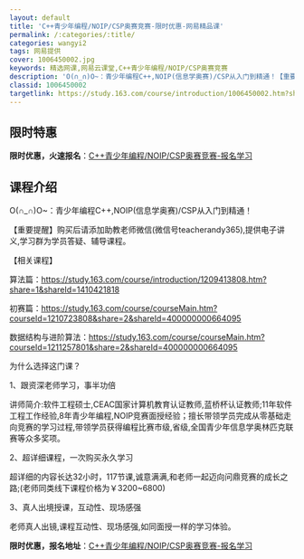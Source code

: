 ```yaml
---
layout: default
title: 'C++青少年编程/NOIP/CSP奥赛竞赛-限时优惠-网易精品课'
permalink: /:categories/:title/
categories: wangyi2
tags: 网易提供
cover: 1006450002.jpg
keywords: 精选网课,网易云课堂,C++青少年编程/NOIP/CSP奥赛竞赛
description: 'O(∩_∩)O~：青少年编程C++,NOIP(信息学奥赛)/CSP从入门到精通！【重要提醒】购买后请添加助教老师微信(微'
classid: 1006450002
targetlink: https://study.163.com/course/introduction/1006450002.htm?share=1&shareId=1025206652&utm_campaign=share&utm_medium=iphoneShare&utm_source=&utm_u=1025206652
---
```


## 限时特惠

**限时优惠，火速报名**：[C++青少年编程/NOIP/CSP奥赛竞赛-报名学习](https://study.163.com/course/introduction/1006450002.htm?share=1&shareId=1025206652&utm_campaign=share&utm_medium=iphoneShare&utm_source=&utm_u=1025206652)

## 课程介绍

O(∩_∩)O~：青少年编程C++,NOIP(信息学奥赛)/CSP从入门到精通！

【重要提醒】购买后请添加助教老师微信(微信号teacherandy365),提供电子讲义,学习群为学员答疑、辅导课程。

【相关课程】

算法篇：https://study.163.com/course/introduction/1209413808.htm?share=1&shareId=1410421818

初赛篇：https://study.163.com/course/courseMain.htm?courseId=1210723808&share=2&shareId=400000000664095

数据结构与进阶算法：https://study.163.com/course/courseMain.htm?courseId=1211257801&share=2&shareId=400000000664095



为什么选择这门课？

1、跟资深老师学习，事半功倍

讲师简介:软件工程硕士,CEAC国家计算机教育认证教师,蓝桥杯认证教师;11年软件工程工作经验,8年青少年编程,NOIP竞赛面授经验；擅长带领学员完成从零基础走向竞赛的学习过程,带领学员获得编程比赛市级,省级,全国青少年信息学奥林匹克联赛等众多奖项。

2、超详细课程，一次购买永久学习

超详细的内容长达32小时，117节课,诚意满满,和老师一起迈向问鼎竞赛的成长之路;(老师同类线下课程价格为￥3200~6800)

3、真人出境授课，互动性、现场感强

老师真人出镜,课程互动性、现场感强,如同面授一样的学习体验。

**限时优惠，报名地址**：[C++青少年编程/NOIP/CSP奥赛竞赛-报名学习](https://study.163.com/course/introduction/1006450002.htm?share=1&shareId=1025206652&utm_campaign=share&utm_medium=iphoneShare&utm_source=&utm_u=1025206652)

